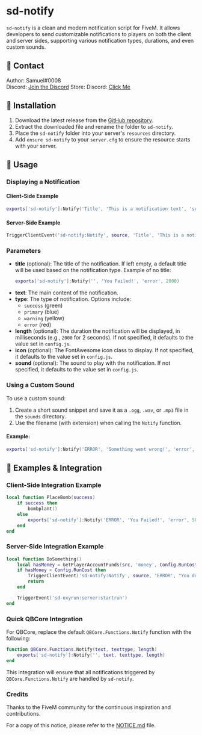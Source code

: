 # sd-notify

`sd-notify` is a clean and modern notification script for FiveM. It allows developers to send customizable notifications to players on both the client and server sides, supporting various notification types, durations, and even custom sounds.

## 🔔 Contact
Author: Samuel#0008  
Discord: [Join the Discord](https://discord.gg/samueldev)
Store: Discord: [Click Me](https://fivem.samueldev.shop)

## 💾 Installation
1. Download the latest release from the [GitHub repository](https://github.com/Samuels-Development/sd-notify/releases).
2. Extract the downloaded file and rename the folder to `sd-notify`.
3. Place the `sd-notify` folder into your server's `resources` directory.
4. Add `ensure sd-notify` to your `server.cfg` to ensure the resource starts with your server.

## 📖 Usage

### Displaying a Notification

#### Client-Side Example
```lua
exports['sd-notify']:Notify('Title', 'This is a notification text', 'success', 3000, 'fa-solid fa-check-circle', 'notification_sound.ogg')
```

#### Server-Side Example
```lua
TriggerClientEvent('sd-notify:Notify', source, 'Title', 'This is a notification text', 'error', 5000, 'fa-solid fa-exclamation-circle', 'error_sound.ogg')
```

### Parameters
- **title** (optional): The title of the notification. If left empty, a default title will be used based on the notification type. Example of no title:
  ```lua
  exports['sd-notify']:Notify('', 'You Failed!', 'error', 2000)
  ```
- **text**: The main content of the notification.
- **type**: The type of notification. Options include:
  - `success` (green)
  - `primary` (blue)
  - `warning` (yellow)
  - `error` (red)
- **length** (optional): The duration the notification will be displayed, in milliseconds (e.g., `2000` for 2 seconds). If not specified, it defaults to the value set in `config.js`.
- **icon** (optional): The FontAwesome icon class to display. If not specified, it defaults to the value set in `config.js`.
- **sound** (optional): The sound to play with the notification. If not specified, it defaults to the value set in `config.js`.

### Using a Custom Sound
To use a custom sound:
1. Create a short sound snippet and save it as a `.ogg`, `.wav`, or `.mp3` file in the `sounds` directory.
2. Use the filename (with extension) when calling the `Notify` function.

#### Example:
```lua
exports['sd-notify']:Notify('ERROR', 'Something went wrong!', 'error', 5000, 'fa-solid fa-bomb', 'custom_error_sound.ogg')
```

## 📁 Examples & Integration

### Client-Side Integration Example
```lua
local function PlaceBomb(success)
    if success then
        bombplant()
    else
        exports['sd-notify']:Notify('ERROR', 'You Failed!', 'error', 5000)
    end
end
```

### Server-Side Integration Example
```lua
local function DoSomething()
    local hasMoney = GetPlayerAccountFunds(src, 'money', Config.RunCost)
    if hasMoney < Config.RunCost then
        TriggerClientEvent('sd-notify:Notify', source, 'ERROR', "You don't have enough cash!", 'error', 5000)
        return
    end

    TriggerEvent('sd-oxyrun:server:startrun')
end
```

### Quick QBCore Integration
For QBCore, replace the default `QBCore.Functions.Notify` function with the following:

```lua
function QBCore.Functions.Notify(text, texttype, length)
    exports['sd-notify']:Notify('', text, texttype, length)
end
```

This integration will ensure that all notifications triggered by `QBCore.Functions.Notify` are handled by `sd-notify`.


### Credits
Thanks to the FiveM community for the continuous inspiration and contributions.

For a copy of this notice, please refer to the [NOTICE.md](./NOTICE.md) file.
